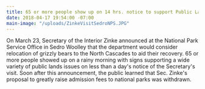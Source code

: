 ```yaml
---
title: 65 or more people show up on 14 hrs. notice to support Public Lands
date: 2018-04-17 19:54:00 -07:00
main-image: "/uploads/ZinkeVisitSedroNPS.JPG"
---
```


On March 23, Secretary of the Interior Zinke announced at the National Park Service Office  in Sedro Woolley that the department would consider relocation of grizzly bears to the North Cascades to aid their recovery.  65 or more people showed up on a rainy morning with signs supporting a wide variety of public lands issues on less than a day's notice of the Secretary's visit.  Soon after this announcement, the public learned that Sec. Zinke's proposal to greatly raise admission fees to national parks was withdrawn.